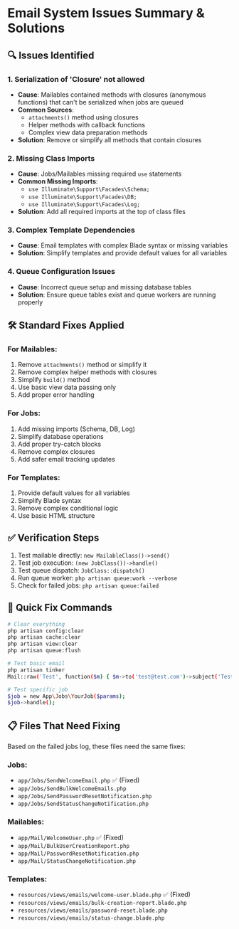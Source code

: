 # Email System Issues Summary & Solutions

## 🔍 Issues Identified

### 1. **Serialization of 'Closure' not allowed**
- **Cause**: Mailables contained methods with closures (anonymous functions) that can't be serialized when jobs are queued
- **Common Sources**: 
  - `attachments()` method using closures
  - Helper methods with callback functions
  - Complex view data preparation methods
- **Solution**: Remove or simplify all methods that contain closures

### 2. **Missing Class Imports**
- **Cause**: Jobs/Mailables missing required `use` statements
- **Common Missing Imports**:
  - `use Illuminate\Support\Facades\Schema;`
  - `use Illuminate\Support\Facades\DB;`
  - `use Illuminate\Support\Facades\Log;`
- **Solution**: Add all required imports at the top of class files

### 3. **Complex Template Dependencies**
- **Cause**: Email templates with complex Blade syntax or missing variables
- **Solution**: Simplify templates and provide default values for all variables

### 4. **Queue Configuration Issues**
- **Cause**: Incorrect queue setup and missing database tables
- **Solution**: Ensure queue tables exist and queue workers are running properly

## 🛠️ Standard Fixes Applied

### For Mailables:
1. Remove `attachments()` method or simplify it
2. Remove complex helper methods with closures
3. Simplify `build()` method
4. Use basic view data passing only
5. Add proper error handling

### For Jobs:
1. Add missing imports (Schema, DB, Log)
2. Simplify database operations
3. Add proper try-catch blocks
4. Remove complex closures
5. Add safer email tracking updates

### For Templates:
1. Provide default values for all variables
2. Simplify Blade syntax
3. Remove complex conditional logic
4. Use basic HTML structure

## ✅ Verification Steps

1. Test mailable directly: `new MailableClass()->send()`
2. Test job execution: `(new JobClass())->handle()`
3. Test queue dispatch: `JobClass::dispatch()`
4. Run queue worker: `php artisan queue:work --verbose`
5. Check for failed jobs: `php artisan queue:failed`

## 🔧 Quick Fix Commands

```bash
# Clear everything
php artisan config:clear
php artisan cache:clear
php artisan view:clear
php artisan queue:flush

# Test basic email
php artisan tinker
Mail::raw('Test', function($m) { $m->to('test@test.com')->subject('Test'); });

# Test specific job
$job = new App\Jobs\YourJob($params);
$job->handle();
```

## 📋 Files That Need Fixing

Based on the failed jobs log, these files need the same fixes:

### Jobs:
- `app/Jobs/SendWelcomeEmail.php` ✅ (Fixed)
- `app/Jobs/SendBulkWelcomeEmails.php`
- `app/Jobs/SendPasswordResetNotification.php`
- `app/Jobs/SendStatusChangeNotification.php`

### Mailables:
- `app/Mail/WelcomeUser.php` ✅ (Fixed)
- `app/Mail/BulkUserCreationReport.php`
- `app/Mail/PasswordResetNotification.php`
- `app/Mail/StatusChangeNotification.php`

### Templates:
- `resources/views/emails/welcome-user.blade.php` ✅ (Fixed)
- `resources/views/emails/bulk-creation-report.blade.php`
- `resources/views/emails/password-reset.blade.php`
- `resources/views/emails/status-change.blade.php`